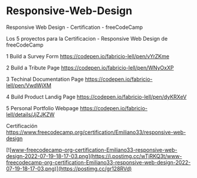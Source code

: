 # Responsive-Web-Design
Responsive Web Design - Certification - freeCodeCamp 

Los 5 proyectos para la Certificacion - Responsive Web Design de freeCodeCamp

1 Build a Survey Form 
https://codepen.io/fabricio-lell/pen/vYrZKme

2 Build a Tribute Page
https://codepen.io/fabricio-lell/pen/WNyOxXP

3 Techinal Documentation Page
https://codepen.io/fabricio-lell/pen/VwdWjXM

4 Build Product Landig Page
https://codepen.io/fabricio-lell/pen/dyKRXeV

5 Personal Portfolio Webpage
https://codepen.io/fabricio-lell/details/JjZJKZW


Certificación
https://www.freecodecamp.org/certification/Emiliano33/responsive-web-design


[![www-freecodecamp-org-certification-Emiliano33-responsive-web-design-2022-07-19-18-17-03.png](https://i.postimg.cc/wTjRKQ3t/www-freecodecamp-org-certification-Emiliano33-responsive-web-design-2022-07-19-18-17-03.png)](https://postimg.cc/gr128RVd)
